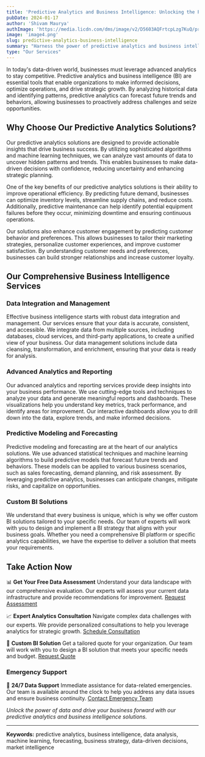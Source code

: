 ```yaml
---
title: 'Predictive Analytics and Business Intelligence: Unlocking the Power of Data'
pubDate: 2024-01-17
author: 'Shivam Maurya'
authImage: 'https://media.licdn.com/dms/image/v2/D5603AQFrtcpLzg7KuQ/profile-displayphoto-shrink_400_400/profile-displayphoto-shrink_400_400/0/1700206723492?e=1736380800&v=beta&t=zR7jQx-0QZMpLI3gI76HoEdyzyUgV_HjEMOA2_IkasE'
image: 'image4.png'
slug: predictive-analytics-business-intelligence
summary: "Harness the power of predictive analytics and business intelligence to drive informed decision-making and strategic growth."
type: "Our Services"
---
```


In today's data-driven world, businesses must leverage advanced analytics to stay competitive. Predictive analytics and business intelligence (BI) are essential tools that enable organizations to make informed decisions, optimize operations, and drive strategic growth. By analyzing historical data and identifying patterns, predictive analytics can forecast future trends and behaviors, allowing businesses to proactively address challenges and seize opportunities.

## Why Choose Our Predictive Analytics Solutions?

Our predictive analytics solutions are designed to provide actionable insights that drive business success. By utilizing sophisticated algorithms and machine learning techniques, we can analyze vast amounts of data to uncover hidden patterns and trends. This enables businesses to make data-driven decisions with confidence, reducing uncertainty and enhancing strategic planning.

One of the key benefits of our predictive analytics solutions is their ability to improve operational efficiency. By predicting future demand, businesses can optimize inventory levels, streamline supply chains, and reduce costs. Additionally, predictive maintenance can help identify potential equipment failures before they occur, minimizing downtime and ensuring continuous operations.

Our solutions also enhance customer engagement by predicting customer behavior and preferences. This allows businesses to tailor their marketing strategies, personalize customer experiences, and improve customer satisfaction. By understanding customer needs and preferences, businesses can build stronger relationships and increase customer loyalty.

## Our Comprehensive Business Intelligence Services

### Data Integration and Management

Effective business intelligence starts with robust data integration and management. Our services ensure that your data is accurate, consistent, and accessible. We integrate data from multiple sources, including databases, cloud services, and third-party applications, to create a unified view of your business. Our data management solutions include data cleansing, transformation, and enrichment, ensuring that your data is ready for analysis.

### Advanced Analytics and Reporting

Our advanced analytics and reporting services provide deep insights into your business performance. We use cutting-edge tools and techniques to analyze your data and generate meaningful reports and dashboards. These visualizations help you understand key metrics, track performance, and identify areas for improvement. Our interactive dashboards allow you to drill down into the data, explore trends, and make informed decisions.

### Predictive Modeling and Forecasting

Predictive modeling and forecasting are at the heart of our analytics solutions. We use advanced statistical techniques and machine learning algorithms to build predictive models that forecast future trends and behaviors. These models can be applied to various business scenarios, such as sales forecasting, demand planning, and risk assessment. By leveraging predictive analytics, businesses can anticipate changes, mitigate risks, and capitalize on opportunities.

### Custom BI Solutions

We understand that every business is unique, which is why we offer custom BI solutions tailored to your specific needs. Our team of experts will work with you to design and implement a BI strategy that aligns with your business goals. Whether you need a comprehensive BI platform or specific analytics capabilities, we have the expertise to deliver a solution that meets your requirements.

## Take Action Now

📊 **Get Your Free Data Assessment**
Understand your data landscape with our comprehensive evaluation. Our experts will assess your current data infrastructure and provide recommendations for improvement.
[Request Assessment](#)

📈 **Expert Analytics Consultation**
Navigate complex data challenges with our experts. We provide personalized consultations to help you leverage analytics for strategic growth.
[Schedule Consultation](#)

💼 **Custom BI Solution**
Get a tailored quote for your organization. Our team will work with you to design a BI solution that meets your specific needs and budget.
[Request Quote](#)

### Emergency Support

🚨 **24/7 Data Support**
Immediate assistance for data-related emergencies. Our team is available around the clock to help you address any data issues and ensure business continuity.
[Contact Emergency Team](#)

*Unlock the power of data and drive your business forward with our predictive analytics and business intelligence solutions.*

---
**Keywords:** predictive analytics, business intelligence, data analysis, machine learning, forecasting, business strategy, data-driven decisions, market intelligence
